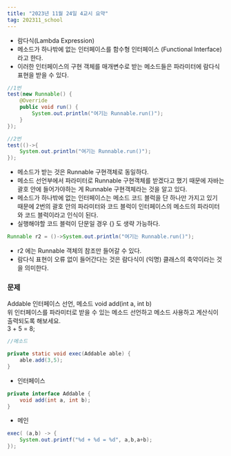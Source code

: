 ```yaml
---
title: "2023년 11월 24일 4교시 요약"
tag: 202311_school
---
```


- 람다식(Lambda Expression)
- 메소드가 하나밖에 없는 인터페이스를 함수형 인터페이스
(Functional Interface)라고 한다.
- 이러한 인터페이스의 구현 객체를 매개변수로 받는 메소드들은 파라미터에 람다식 표현을 받을 수 있다.

```java
//1번
test(new Runnable() {
    @Override
    public void run() {
        System.out.println("여기는 Runnable.run()");
    }
});

//2번
test(()->{
    System.out.println("여기는 Runnable.run()");
});
```
- 메소드가 받는 것은 Runnable 구현객체로 동일하다.
- 메소드 선언부에서 파라미터로 Runnable 구현객체를 받겠다고 했기 때문에 자바는 괄호 안에 들어가야하는 게 Runnable 구현객체라는 것을 알고 있다. 
- 메소드가 하나밖에 없는 인터페이스는 메소드 코드 블럭을 단 하나만 가지고 있기 때문에 2번의 괄호 안의 파라미터와 코드 블럭이 인터페이스의 메소드의 파라미터와 코드 블럭이라고 인식이 된다.
- 실행해야할 코드 블럭이 단문일 경우 {} 도 생략 가능하다.

```java
Runnable r2 = ()->System.out.println("여기는 Runnable.run()");
```
- r2 에는 Runnable 객체의 참조만 들어갈 수 있다.
- 람다식 표현이 오류 없이 들어간다는 것은 람다식이 (익명) 클래스의 축약이라는 것을 의미한다.

### 문제

Addable 인터페이스 선언, 메소드 void add(int a, int b)<br>
위 인터페이스를 파라미터로 받을 수 있는 메소드 선언하고 메소드 사용하고 계산식이 출력되도록 해보세요.<br>
3 + 5 = 8;
```java
//메소드

private static void exec(Addable able) {
    able.add(3,5);
}
```

- 인터페이스

```java
private interface Addable {
    void add(int a, int b);
}
```

- 메인 

```java
exec( (a,b) -> {
    System.out.printf("%d + %d = %d", a,b,a+b);
});
```
